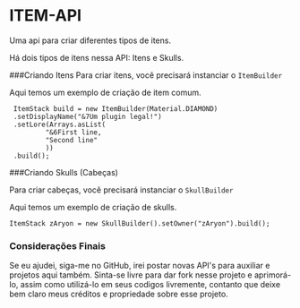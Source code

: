 # ITEM-API
Uma api para criar diferentes tipos de itens.


Há dois tipos de itens nessa API: Itens e Skulls.


###Criando Itens
  Para criar  itens, você precisará instanciar o `ItemBuilder`
  
  Aqui temos um exemplo de criação de item comum.
  
  ```
   ItemStack build = new ItemBuilder(Material.DIAMOND)
   .setDisplayName("&7Um plugin legal!")
   .setLore(Arrays.asList(
           "&6First line,
           "Second line"
           ))
   .build();
  ```

###Criando Skulls (Cabeças)

Para criar cabeças, você precisará instanciar o `SkullBuilder`

Aqui temos um exemplo de criação de skulls.

 ```
 ItemStack zAryon = new SkullBuilder().setOwner("zAryon").build();
 ```
 
 
### Considerações Finais

Se eu ajudei, siga-me no GitHub, irei postar novas API's para auxiliar e projetos aqui também. Sinta-se livre para dar fork nesse projeto e aprimorá-lo, assim como utilizá-lo em seus codigos livremente, contanto que deixe bem claro meus créditos e propriedade sobre esse projeto.

 